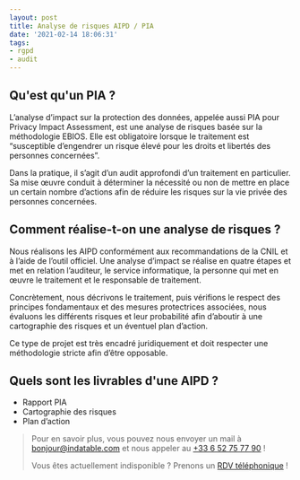 ```yaml
---
layout: post
title: Analyse de risques AIPD / PIA
date: '2021-02-14 18:06:31'
tags:
- rgpd
- audit
---
```


## Qu'est qu'un PIA ?

L’analyse d’impact sur la protection des données, appelée aussi PIA pour Privacy Impact Assessment, est une analyse de risques basée sur la méthodologie EBIOS. Elle est obligatoire lorsque le traitement est “susceptible d’engendrer un risque élevé pour les droits et libertés des personnes concernées”.

Dans la pratique, il s’agit d’un audit approfondi d’un traitement en particulier. Sa mise œuvre conduit à déterminer la nécessité ou non de mettre en place un certain nombre d’actions afin de réduire les risques sur la vie privée des personnes concernées.

## Comment réalise-t-on une analyse de risques ?

Nous réalisons les AIPD conformément aux recommandations de la CNIL et à l’aide de l’outil officiel. Une analyse d’impact se réalise en quatre étapes et met en relation l’auditeur, le service informatique, la personne qui met en œuvre le traitement et le responsable de traitement.

Concrètement, nous décrivons le traitement, puis vérifions le respect des principes fondamentaux et des mesures protectrices associées, nous évaluons les différents risques et leur probabilité afin d’aboutir à une cartographie des risques et un éventuel plan d’action.

Ce type de projet est très encadré juridiquement et doit respecter une méthodologie stricte afin d’être opposable.

## Quels sont les livrables d'une AIPD ?

- Rapport PIA
- Cartographie des risques
- Plan d’action

> Pour en savoir plus, vous pouvez nous envoyer un mail à [bonjour@indatable.com](mailto:bonjour@indatable.com) et nous appeler au [+33 6 52 75 77 90](tel:0033652757790) !  
>   
> Vous êtes actuellement indisponible ? Prenons un [RDV téléphonique](https://calendly.com/indatable/rdv) !

